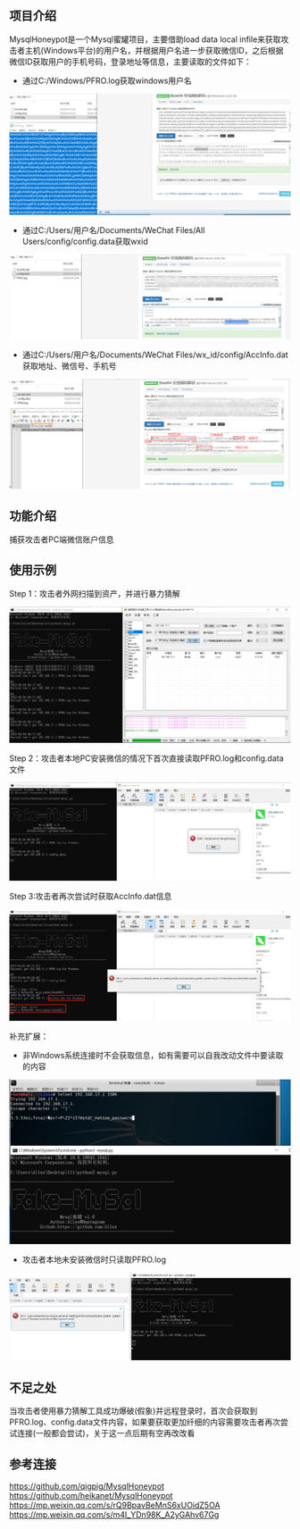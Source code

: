 ## 项目介绍
MysqlHoneypot是一个Mysql蜜罐项目，主要借助load data local infile来获取攻击者主机(Windows平台)的用户名，并根据用户名进一步获取微信ID，之后根据微信ID获取用户的手机号码，登录地址等信息，主要读取的文件如下：
- 通过C:/Windows/PFRO.log获取windows用户名 

![username](img/user.png)
- 通过C:/Users/用户名/Documents/WeChat Files/All Users/config/config.data获取wxid 

![wechat](img/wechat.png)

- 通过C:/Users/用户名/Documents/WeChat Files/wx_id/config/AccInfo.dat获取地址、微信号、手机号

![acc2](img/acc2.png)


## 功能介绍
捕获攻击者PC端微信账户信息

## 使用示例
Step 1：攻击者外网扫描到资产，并进行暴力猜解

![crake](img/crake.png)

Step 2：攻击者本地PC安装微信的情况下首次直接读取PFRO.log和config.data文件

![config](img/config.png)

Step 3:攻击者再次尝试时获取AccInfo.dat信息

![acc](img/acc.png)


补充扩展：
- 非Windows系统连接时不会获取信息，如有需要可以自我改动文件中要读取的内容

![linux](img/linux.png)

- 攻击者本地未安装微信时只读取PFRO.log

![log](img/log.png)

## 不足之处
当攻击者使用暴力猜解工具成功爆破(假象)并远程登录时，首次会获取到PFRO.log、config.data文件内容，如果要获取更加纤细的内容需要攻击者再次尝试连接(一般都会尝试)，关于这一点后期有空再改改看

## 参考连接
https://github.com/qigpig/MysqlHoneypot
https://github.com/heikanet/MysqlHoneypot
https://mp.weixin.qq.com/s/rQ9BpavBeMnS6xUOidZ5OA
https://mp.weixin.qq.com/s/m4I_YDn98K_A2yGAhv67Gg
